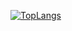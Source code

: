[![TopLangs](https://github-readme-stats.vercel.app/api/top-langs/?username=edwardglockner&theme=dracula&layout=compact)](https://github.com/edwardglockner/github-readme-stats)

<!--
**EdwardGlockner/EdwardGlockner** is a ✨ _special_ ✨ repository because its `README.md` (this file) appears on your GitHub profile.

